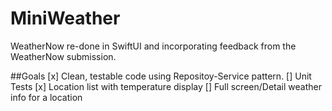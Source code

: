 # MiniWeather
WeatherNow re-done in SwiftUI and incorporating feedback from the WeatherNow submission.

##Goals
[x] Clean, testable code using Repositoy-Service pattern.
[] Unit Tests
[x] Location list with temperature display
[] Full screen/Detail weather info for a location
